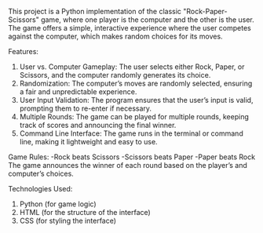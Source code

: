 This project is a Python implementation of the classic "Rock-Paper-Scissors" game, where one player is the computer and the other is the user. The game offers a simple, interactive experience where the user competes against the computer, which makes random choices for its moves.

Features:
1. User vs. Computer Gameplay: The user selects either Rock, Paper, or Scissors, and the computer randomly generates its choice.
2. Randomization: The computer’s moves are randomly selected, ensuring a fair and unpredictable experience.
3. User Input Validation: The program ensures that the user’s input is valid, prompting them to re-enter if necessary.
4. Multiple Rounds: The game can be played for multiple rounds, keeping track of scores and announcing the final winner.
5. Command Line Interface: The game runs in the terminal or command line, making it lightweight and easy to use.

Game Rules:
-Rock beats Scissors
-Scissors beats Paper
-Paper beats Rock
The game announces the winner of each round based on the player’s and computer’s choices.

Technologies Used:
1. Python (for game logic)
2. HTML (for the structure of the interface)
3. CSS (for styling the interface)

